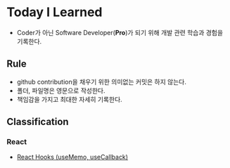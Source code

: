 # Today I Learned
* Coder가 아닌 Software Developer(**Pro**)가 되기 위해 개발 관련 학습과 경험을 기록한다.

## Rule
* github contribution을 채우기 위한 의미없는 커밋은 하지 않는다.
* 폴더, 파일명은 영문으로 작성한다.
* 책임감을 가지고 최대한 자세히 기록한다.

## Classification

### React
* [React Hooks (useMemo, useCallback)](https://github.com/junho01052/TIL/blob/main/React/React%20Hooks%20(useMemo.%20useCallback).md)

